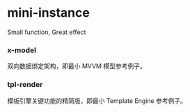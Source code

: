 # mini-instance
Small function, Great effect

### x-model
双向数据绑定架构，即最小 MVVM 模型参考例子。

### tpl-render
模板引擎关键功能的精简版，即最小 Template Engine 参考例子。